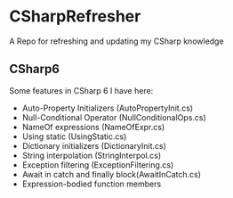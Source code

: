 # CSharpRefresher
A Repo for refreshing and updating my CSharp knowledge

## CSharp6
Some features in CSharp 6 I have here:

* Auto-Property Initializers (AutoPropertyInit.cs)
* Null-Conditional Operator (NullConditionalOps.cs)
* NameOf expressions (NameOfExpr.cs)
* Using static (UsingStatic.cs)
* Dictionary initializers (DictionaryInit.cs)
* String interpolation (StringInterpol.cs)
* Exception filtering (ExceptionFiltering.cs)
* Await in catch and finally block(AwaitInCatch.cs)
* Expression-bodied function members


